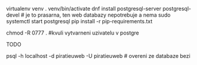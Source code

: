 virtualenv venv
. venv/bin/activate
dnf install postgresql-server postgresql-devel # je to prasarna, ten web databazy nepotrebuje a nema
sudo systemctl start postgresql
pip install -r pip-requirements.txt

chmod -R 0777 . #kvuli vytvarneni uzivatelu v postgre

TODO

psql -h localhost -d piratieuweb -U piratieuweb # overeni ze databaze bezi

